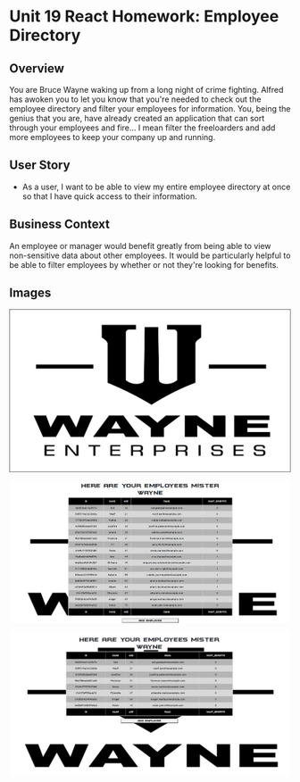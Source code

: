 # Unit 19 React Homework: Employee Directory

## Overview

You are Bruce Wayne waking up from a long night of crime fighting. Alfred has awoken you to let you know that you're needed to check out the employee directory and filter your employees for information. You, being the genius that you are, have already created an application that can sort through your employees and fire... I mean filter the freeloarders and add more employees to keep your company up and running.

## User Story

* As a user, I want to be able to view my entire employee directory at once so that I have quick access to their information.

## Business Context

An employee or manager would benefit greatly from being able to view non-sensitive data about other employees. It would be particularly helpful to be able to filter employees by whether or not they're looking for benefits.

## Images

![Wayne Enterprises](public\Wayne-enterprises-logo-large.png)

![Wayne Enterprises Employees Sorted](wayneEmployees.png)

![Wayne Enterprises Employees Filtered](wayneEmployeesfiltered.png)

